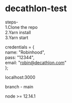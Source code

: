 # decathlon-test

steps-\
1.Clone the repo\
2.Yarn install\
3.Yarn start

credentials = {\
  name: "Robinhood",\
  pass: "12344",\
  email: "robin@decathlon.com"\
};

localhost:3000

branch - main

node >= 12.14.1
